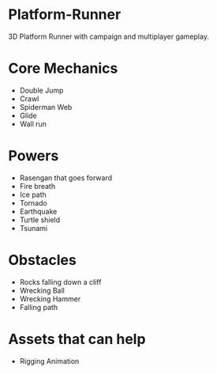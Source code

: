 # Platform-Runner
3D Platform Runner with campaign and multiplayer gameplay.

# Core Mechanics
- Double Jump
- Crawl
- Spiderman Web
- Glide
- Wall run

# Powers
- Rasengan that goes forward
- Fire breath
- Ice path
- Tornado
- Earthquake
- Turtle shield
- Tsunami

# Obstacles
- Rocks falling down a cliff
- Wrecking Ball
- Wrecking Hammer
- Falling path

# Assets that can help
- Rigging Animation
